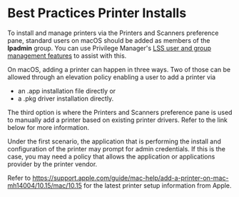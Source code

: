 [title]: # (Printers)
[tags]: # (system preferences)
[priority]: # (3)
# Best Practices Printer Installs

To install and manage printers via the Printers and Scanners preference pane, standard users on macOS should be added as members of the __lpadmin__ group. You can use Privilege Manager's [LSS user and group management features](../../../computer-groups/local-security/ls-local-users.md) to assist with this.

On macOS, adding a printer can happen in three ways. Two of those can be allowed through an elevation policy enabling a user to add a printer via

* an .app installation file directly or
* a .pkg driver installation directly.

The third option is where the Printers and Scanners preference pane is used to manually add a printer based on existing printer drivers. Refer to the link below for more information.

Under the first scenario, the application that is performing the install and configuration of the printer may prompt for admin credentials. If this is the case, you may need a policy that allows the application or applications provider by the printer vendor.

Refer to https://support.apple.com/guide/mac-help/add-a-printer-on-mac-mh14004/10.15/mac/10.15 for the latest printer setup information from Apple.
